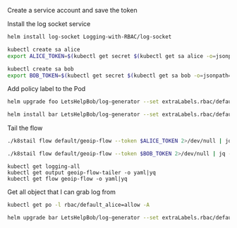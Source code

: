 Create a service account and save the token

Install the log socket service
```bash
helm install log-socket Logging-with-RBAC/log-socket
```

```bash
kubectl create sa alice
export ALICE_TOKEN=$(kubectl get secret $(kubectl get sa alice -o=jsonpath='{.secrets[0].name}') -o=jsonpath='{.data.token}' | base64 -D)
```

```bash
kubectl create sa bob
export BOB_TOKEN=$(kubectl get secret $(kubectl get sa bob -o=jsonpath='{.secrets[0].name}') -o=jsonpath='{.data.token}' | base64 -D)
```

Add policy label to the Pod

```bash
helm upgrade foo LetsHelpBob/log-generator --set extraLabels.rbac/default_alice=allow
```

```bash
helm install bar LetsHelpBob/log-generator --set extraLabels.rbac/default_bob=allow --set extraLabels.rbac/default_alice=allow
```

Tail the flow

```bash
./k8stail flow default/geoip-flow --token $ALICE_TOKEN 2>/dev/null | jq -r 'if .kubernetes != null then "[ALICE]: \(.kubernetes.pod_name)" else "[ALICE]: \(.error)" end'
```

```bash
./k8stail flow default/geoip-flow --token $BOB_TOKEN 2>/dev/null | jq -r 'if .kubernetes != null then "[BOB]: \(.kubernetes.pod_name)" else "[BOB]: \(.error)" end'
```

```
kubectl get logging-all
kubectl get output geoip-flow-tailer -o yaml|yq
kubectl get flow geoip-flow -o yaml|yq

```

Get all object that I can grab log from

```bash
kubectl get po -l rbac/default_alice=allow -A 
```

```bash
helm upgrade bar LetsHelpBob/log-generator --set extraLabels.rbac/default_bob=allow --set extraLabels.rbac/default_alice=deny
```